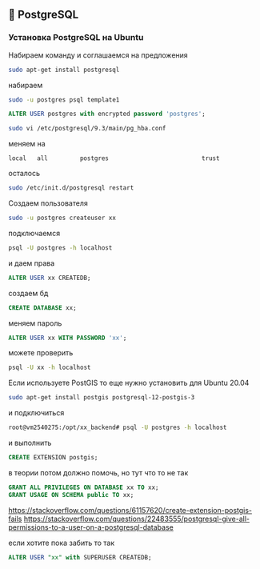 ## 🐘 PostgreSQL

### Установка PostgreSQL на Ubuntu

Набираем команду и соглашаемся на предложения

```sh
sudo apt-get install postgresql
```

набираем

```sh
sudo -u postgres psql template1
```

```sql
ALTER USER postgres with encrypted password 'postgres';
```

```sh
sudo vi /etc/postgresql/9.3/main/pg_hba.conf
```

меняем на
```
local   all         postgres                          trust
```

осталось
```sh
sudo /etc/init.d/postgresql restart
```

Создаем пользователя
```sh
sudo -u postgres createuser xx
```

подключаемся
```sh
psql -U postgres -h localhost
```

и даем права
```sql
ALTER USER xx CREATEDB;
```

создаем бд
```sql
CREATE DATABASE xx;
```

меняем пароль
```sql
ALTER USER xx WITH PASSWORD 'xx';
```

можете проверить
```sh
psql -U xx -h localhost
```

Если используете PostGIS то еще
нужно установить для Ubuntu 20.04
```sh
sudo apt-get install postgis postgresql-12-postgis-3
```

и подключиться
```sh
root@vm2540275:/opt/xx_backend# psql -U postgres -h localhost
```

и выполнить
```sql
CREATE EXTENSION postgis;
```

в теории потом должно помочь, но тут что то не так
```sql
GRANT ALL PRIVILEGES ON DATABASE xx TO xx;
GRANT USAGE ON SCHEMA public TO xx;
```

https://stackoverflow.com/questions/61157620/create-extension-postgis-fails
https://stackoverflow.com/questions/22483555/postgresql-give-all-permissions-to-a-user-on-a-postgresql-database

если хотите пока забить то так
```sql
ALTER USER "xx" with SUPERUSER CREATEDB;
```